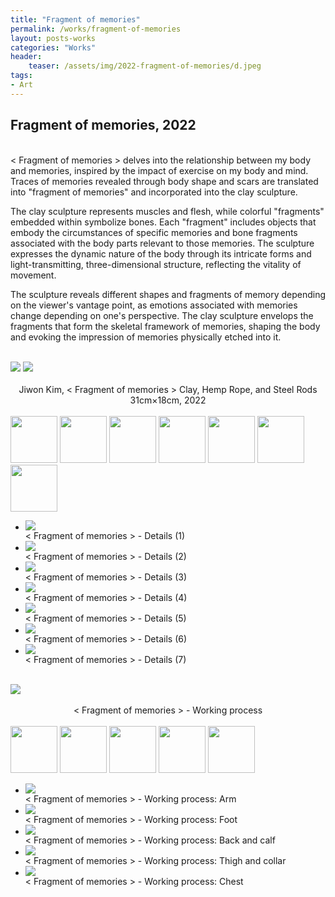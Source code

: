 ```yaml
---
title: "Fragment of memories"
permalink: /works/fragment-of-memories
layout: posts-works
categories: "Works"
header:
    teaser: /assets/img/2022-fragment-of-memories/d.jpeg
tags:
- Art
---
```

## Fragment of memories, 2022
<br>
< Fragment of memories > delves into the relationship between my body and memories,  inspired by the impact of exercise on my body and mind. Traces of memories revealed through body shape and scars are translated into "fragment of memories" and incorporated into the clay sculpture.
<br>

The clay sculpture represents muscles and flesh, while colorful "fragments" embedded within symbolize bones. Each "fragment" includes objects that embody the circumstances of specific memories and bone fragments associated with the body parts relevant to those memories. The sculpture expresses the dynamic nature of the body through its intricate forms and light-transmitting, three-dimensional structure, reflecting the vitality of movement.
<br>

The sculpture reveals different shapes and fragments of memory depending on the viewer's vantage point, as emotions associated with memories change depending on one's perspective. The clay sculpture envelops the fragments that form the skeletal framework of memories, shaping the body and evoking the impression of memories physically etched into it.
<br>
<br>

<div class="left">
<img src="/assets/img/2022-fragment-of-memories/a.jpeg" />
<img src="/assets/img/2022-fragment-of-memories/b.jpeg" />
</div>

<div style = "text-align: center;"> 
<br>
Jiwon Kim, < Fragment of memories > Clay, Hemp Rope, and Steel Rods 31cm×18cm, 2022
</div>
<br>

<div class="carousel-container">
<!-- Thumbnails -->
<div class="carousel-thumbnails">
    <img src="/assets/img/2022-fragment-of-memories/zc.jpeg" width="75" height="75" data-index="0">
    <img src="/assets/img/2022-fragment-of-memories/zd.jpeg" width="75" height="75" data-index="1">
    <img src="/assets/img/2022-fragment-of-memories/ze.jpeg" width="75" height="75" data-index="2">
    <img src="/assets/img/2022-fragment-of-memories/zf.jpeg" width="75" height="75" data-index="3">
    <img src="/assets/img/2022-fragment-of-memories/zg.jpeg" width="75" height="75" data-index="4">
    <img src="/assets/img/2022-fragment-of-memories/zh.jpeg" width="75" height="75" data-index="5">
    <img src="/assets/img/2022-fragment-of-memories/zi.jpeg" width="75" height="75" data-index="6">
</div>
<!-- Main Carousel -->
<div class="glide glide-main">
    <div class="glide__track" data-glide-el="track">
    <ul class="glide__slides">
        <li class="glide__slide">
            <img src="/assets/img/2022-fragment-of-memories/c.jpeg">
            <div class="slide-caption">< Fragment of memories > - Details (1)
            </div>
        </li>
        <li class="glide__slide">
            <img src="/assets/img/2022-fragment-of-memories/d.jpeg">
            <div class="slide-caption">< Fragment of memories > - Details (2)</div>
        </li>
        <li class="glide__slide">
            <img src="/assets/img/2022-fragment-of-memories/e.jpeg">
            <div class="slide-caption">< Fragment of memories > - Details (3)</div>
        </li>
        <li class="glide__slide">
            <img src="/assets/img/2022-fragment-of-memories/f.jpeg">
            <div class="slide-caption">< Fragment of memories > - Details (4)</div>
        </li>
        <li class="glide__slide">
            <img src="/assets/img/2022-fragment-of-memories/g.jpeg">
            <div class="slide-caption">< Fragment of memories > - Details (5)</div>
        </li>
        <li class="glide__slide">
            <img src="/assets/img/2022-fragment-of-memories/h.jpeg">
            <div class="slide-caption">< Fragment of memories > - Details (6)</div>
        </li>
        <li class="glide__slide">
            <img src="/assets/img/2022-fragment-of-memories/i.jpeg">
            <div class="slide-caption">< Fragment of memories > - Details (7)</div>
        </li>
    </ul>
    </div>
</div>
<br>

<img src="/assets/img/2022-fragment-of-memories/j.jpeg" style="width:auto; height:auto;"> 
<div style = "text-align: center;"> 
<br>
< Fragment of memories > - Working process
</div>
<br>

<div class="carousel-container">
<!-- Thumbnails -->
<div class="carousel-thumbnails">
    <img src="/assets/img/2022-fragment-of-memories/k.jpeg" width="75" height="75" data-index="0">
    <img src="/assets/img/2022-fragment-of-memories/l.jpeg" width="75" height="75" data-index="1">
    <img src="/assets/img/2022-fragment-of-memories/m.jpeg" width="75" height="75" data-index="2">
    <img src="/assets/img/2022-fragment-of-memories/n.jpeg" width="75" height="75" data-index="3">
    <img src="/assets/img/2022-fragment-of-memories/o.jpeg" width="75" height="75" data-index="4">
</div>
<!-- Main Carousel -->
<div class="glide glide-main">
    <div class="glide__track" data-glide-el="track">
    <ul class="glide__slides">
        <li class="glide__slide">
            <img src="/assets/img/2022-fragment-of-memories/k.jpeg">
            <div class="slide-caption">< Fragment of memories > - Working process: Arm
            </div>
        </li>
        <li class="glide__slide">
            <img src="/assets/img/2022-fragment-of-memories/l.jpeg">
            <div class="slide-caption">< Fragment of memories > - Working process: Foot </div>
        </li>
        <li class="glide__slide">
            <img src="/assets/img/2022-fragment-of-memories/m.jpeg">
            <div class="slide-caption">< Fragment of memories > - Working process: Back and calf</div>
        </li>
        <li class="glide__slide">
            <img src="/assets/img/2022-fragment-of-memories/n.jpeg">
            <div class="slide-caption">< Fragment of memories > - Working process: Thigh and collar</div>
        </li>
        <li class="glide__slide">
            <img src="/assets/img/2022-fragment-of-memories/o.jpeg">
            <div class="slide-caption">< Fragment of memories > - Working process: Chest</div>
        </li>
    </ul>
    </div>
</div>
<br>